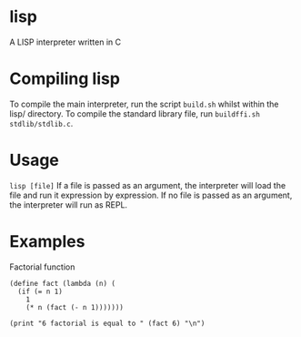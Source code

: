 # lisp
A LISP interpreter written in C

# Compiling lisp
To compile the main interpreter, run the script `build.sh` whilst within the lisp/ directory. To compile the standard library file, run `buildffi.sh stdlib/stdlib.c`.

# Usage
`lisp [file]`
If a file is passed as an argument, the interpreter will load the file and run it expression by expression. If no file is passed as an argument, the interpreter will run as REPL.

# Examples
Factorial function
```
(define fact (lambda (n) (
  (if (= n 1)
    1
    (* n (fact (- n 1)))))))

(print "6 factorial is equal to " (fact 6) "\n")
```
